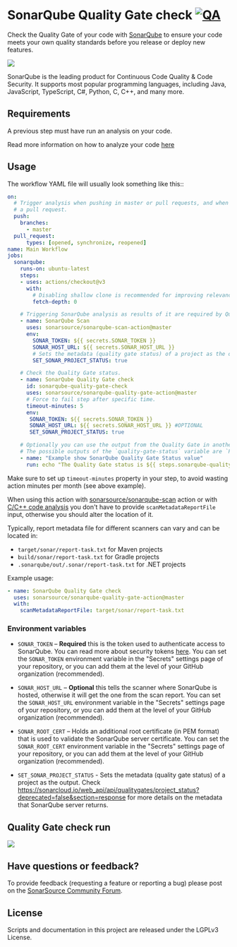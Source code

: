# SonarQube Quality Gate check [![QA](https://github.com/SonarSource/sonarqube-quality-gate-action/actions/workflows/run-qa.yml/badge.svg)](https://github.com/SonarSource/sonarqube-quality-gate-action/actions/workflows/run-qa.yml)

Check the Quality Gate of your code with [SonarQube](https://www.sonarqube.org/) to ensure your code meets your own quality standards before you release or deploy new features.

<img src="./images/SonarQube-72px.png">

SonarQube is the leading product for Continuous Code Quality & Code Security. It supports most popular programming languages, including Java, JavaScript, TypeScript, C#, Python, C, C++, and many more.

## Requirements

A previous step must have run an analysis on your code.

Read more information on how to analyze your code [here](https://docs.sonarqube.org/latest/analysis/github-integration/)

## Usage

The workflow YAML file will usually look something like this::

```yaml
on:
  # Trigger analysis when pushing in master or pull requests, and when creating
  # a pull request. 
  push:
    branches:
      - master
  pull_request:
      types: [opened, synchronize, reopened]
name: Main Workflow
jobs:
  sonarqube:
    runs-on: ubuntu-latest
    steps:
    - uses: actions/checkout@v3
      with:
        # Disabling shallow clone is recommended for improving relevancy of reporting.
        fetch-depth: 0

    # Triggering SonarQube analysis as results of it are required by Quality Gate check.
    - name: SonarQube Scan
      uses: sonarsource/sonarqube-scan-action@master
      env:
        SONAR_TOKEN: ${{ secrets.SONAR_TOKEN }}
        SONAR_HOST_URL: ${{ secrets.SONAR_HOST_URL }}
        # Sets the metadata (quality gate status) of a project as the output. Check https://sonarcloud.io/web_api/api/qualitygates/project_status?deprecated=false&section=response for more details on the metadata that SonarQube server returns.
        SET_SONAR_PROJECT_STATUS: true 

    # Check the Quality Gate status.
    - name: SonarQube Quality Gate check
      id: sonarqube-quality-gate-check
      uses: sonarsource/sonarqube-quality-gate-action@master
      # Force to fail step after specific time.
      timeout-minutes: 5
      env:
       SONAR_TOKEN: ${{ secrets.SONAR_TOKEN }}
       SONAR_HOST_URL: ${{ secrets.SONAR_HOST_URL }} #OPTIONAL
       SET_SONAR_PROJECT_STATUS: true 

    # Optionally you can use the output from the Quality Gate in another step.
    # The possible outputs of the `quality-gate-status` variable are `PASSED`, `WARN` or `FAILED`.
    - name: "Example show SonarQube Quality Gate Status value"
      run: echo "The Quality Gate status is ${{ steps.sonarqube-quality-gate-check.outputs.quality-gate-status }}"

```

Make sure to set up `timeout-minutes` property in your step, to avoid wasting action minutes per month (see above example).

When using this action with [sonarsource/sonarqube-scan](https://github.com/SonarSource/sonarqube-scan-action) action or with [C/C++ code analysis](https://docs.sonarqube.org/latest/analysis/languages/cfamily/) you don't have to provide `scanMetadataReportFile` input, otherwise you should alter the location of it.

Typically, report metadata file for different scanners can vary and can be located in:

- `target/sonar/report-task.txt` for Maven projects
- `build/sonar/report-task.txt` for Gradle projects
- `.sonarqube/out/.sonar/report-task.txt` for .NET projects

Example usage:

```yaml
- name: SonarQube Quality Gate check
  uses: sonarsource/sonarqube-quality-gate-action@master
  with:
    scanMetadataReportFile: target/sonar/report-task.txt
```

### Environment variables

- `SONAR_TOKEN` – **Required** this is the token used to authenticate access to SonarQube. You can read more about security tokens [here](https://docs.sonarqube.org/latest/user-guide/user-token/). You can set the `SONAR_TOKEN` environment variable in the "Secrets" settings page of your repository, or you can add them at the level of your GitHub organization (recommended).

- `SONAR_HOST_URL` – **Optional** this tells the scanner where SonarQube is hosted, otherwise it will get the one from the scan report. You can set the `SONAR_HOST_URL` environment variable in the "Secrets" settings page of your repository, or you can add them at the level of your GitHub organization (recommended).

- `SONAR_ROOT_CERT` – Holds an additional root certificate (in PEM format) that is used to validate the SonarQube server certificate. You can set the `SONAR_ROOT_CERT` environment variable in the "Secrets" settings page of your repository, or you can add them at the level of your GitHub organization (recommended).

- `SET_SONAR_PROJECT_STATUS` - Sets the metadata (quality gate status) of a project as the output. Check https://sonarcloud.io/web_api/api/qualitygates/project_status?deprecated=false&section=response for more details on the metadata that SonarQube server returns.

## Quality Gate check run

<img src="./images/QualityGate-check-screen.png">

## Have questions or feedback?

To provide feedback (requesting a feature or reporting a bug) please post on the [SonarSource Community Forum](https://community.sonarsource.com/tags/c/help/sq/github-actions).

## License

Scripts and documentation in this project are released under the LGPLv3 License.
